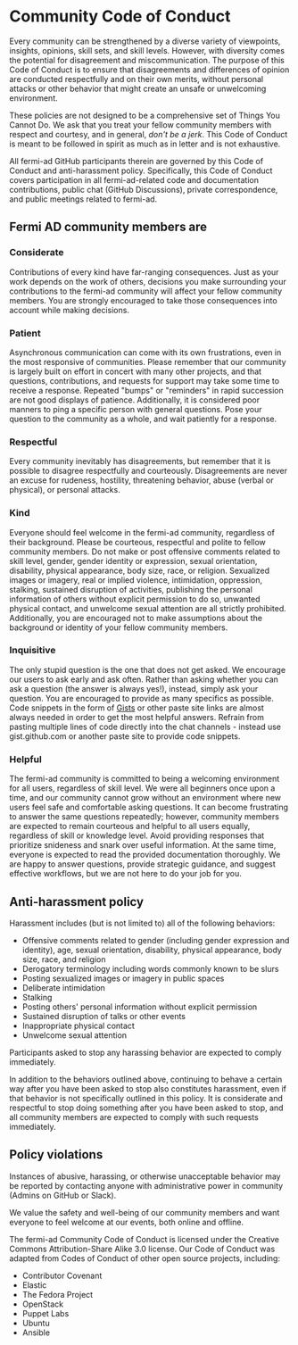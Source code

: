 <!-- Lovingly borrowed from the Ansible project -->
# Community Code of Conduct

Every community can be strengthened by a diverse variety of viewpoints, insights, opinions, skill sets, and skill levels. However, with diversity comes the potential for disagreement and miscommunication. The purpose of this Code of Conduct is to ensure that disagreements and differences of opinion are conducted respectfully and on their own merits, without personal attacks or other behavior that might create an unsafe or unwelcoming environment.

These policies are not designed to be a comprehensive set of Things You Cannot Do. We ask that you treat your fellow community members with respect and courtesy, and in general, _don't be a jerk_. This Code of Conduct is meant to be followed in spirit as much as in letter and is not exhaustive.

All fermi-ad GitHub participants therein are governed by this Code of Conduct and anti-harassment policy. Specifically, this Code of Conduct covers participation in all fermi-ad-related code and documentation contributions, public chat (GitHub Discussions), private correspondence, and public meetings related to fermi-ad.

## Fermi AD community members are

### Considerate

Contributions of every kind have far-ranging consequences. Just as your work depends on the work of others, decisions you make surrounding your contributions to the fermi-ad community will affect your fellow community members. You are strongly encouraged to take those consequences into account while making decisions.

### Patient

Asynchronous communication can come with its own frustrations, even in the most responsive of communities. Please remember that our community is largely built on effort in concert with many other projects, and that questions, contributions, and requests for support may take some time to receive a response. Repeated "bumps" or "reminders" in rapid succession are not good displays of patience. Additionally, it is considered poor manners to ping a specific person with general questions. Pose your question to the community as a whole, and wait patiently for a response.

### Respectful

Every community inevitably has disagreements, but remember that it is possible to disagree respectfully and courteously. Disagreements are never an excuse for rudeness, hostility, threatening behavior, abuse (verbal or physical), or personal attacks.

### Kind

Everyone should feel welcome in the fermi-ad community, regardless of their background. Please be courteous, respectful and polite to fellow community members. Do not make or post offensive comments related to skill level, gender, gender identity or expression, sexual orientation, disability, physical appearance, body size, race, or religion. Sexualized images or imagery, real or implied violence, intimidation, oppression, stalking, sustained disruption of activities, publishing the personal information of others without explicit permission to do so, unwanted physical contact, and unwelcome sexual attention are all strictly prohibited. Additionally, you are encouraged not to make assumptions about the background or identity of your fellow community members.

### Inquisitive

The only stupid question is the one that does not get asked. We encourage our users to ask early and ask often. Rather than asking whether you can ask a question (the answer is always yes!), instead, simply ask your question. You are encouraged to provide as many specifics as possible. Code snippets in the form of [Gists](https://docs.github.com/en/get-started/writing-on-github/editing-and-sharing-content-with-gists/creating-gists) or other paste site links are almost always needed in order to get the most helpful answers. Refrain from pasting multiple lines of code directly into the chat channels - instead use gist.github.com or another paste site to provide code snippets.

### Helpful

The fermi-ad community is committed to being a welcoming environment for all users, regardless of skill level. We were all beginners once upon a time, and our community cannot grow without an environment where new users feel safe and comfortable asking questions. It can become frustrating to answer the same questions repeatedly; however, community members are expected to remain courteous and helpful to all users equally, regardless of skill or knowledge level. Avoid providing responses that prioritize snideness and snark over useful information. At the same time, everyone is expected to read the provided documentation thoroughly. We are happy to answer questions, provide strategic guidance, and suggest effective workflows, but we are not here to do your job for you.

## Anti-harassment policy

Harassment includes (but is not limited to) all of the following behaviors:

- Offensive comments related to gender (including gender expression and identity), age, sexual orientation, disability, physical appearance, body size, race, and religion
- Derogatory terminology including words commonly known to be slurs
- Posting sexualized images or imagery in public spaces
- Deliberate intimidation
- Stalking
- Posting others' personal information without explicit permission
- Sustained disruption of talks or other events
- Inappropriate physical contact
- Unwelcome sexual attention

Participants asked to stop any harassing behavior are expected to comply immediately.

In addition to the behaviors outlined above, continuing to behave a certain way after you have been asked to stop also constitutes harassment, even if that behavior is not specifically outlined in this policy. It is considerate and respectful to stop doing something after you have been asked to stop, and all community members are expected to comply with such requests immediately.

## Policy violations

Instances of abusive, harassing, or otherwise unacceptable behavior may be reported by contacting anyone with administrative power in community (Admins on GitHub or Slack).

We value the safety and well-being of our community members and want everyone to feel welcome at our events, both online and offline.

The fermi-ad Community Code of Conduct is licensed under the Creative Commons Attribution-Share Alike 3.0 license. Our Code of Conduct was adapted from Codes of Conduct of other open source projects, including:

- Contributor Covenant
- Elastic
- The Fedora Project
- OpenStack
- Puppet Labs
- Ubuntu
- Ansible
